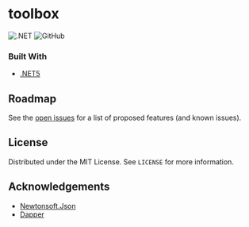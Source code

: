# toolbox

![.NET](https://github.com/talaryonlabs/toolbox/actions/workflows/dotnet.yml/badge.svg)
![GitHub](https://img.shields.io/github/license/talaryonlabs/toolbox)

<!-- #![GitHub pull requests](https://img.shields.io/github/issues-pr/talaryonlabs/toolbox) -->


### Built With

* [.NET5](https://github.com/dotnet)

<!-- ROADMAP -->
## Roadmap

See the [open issues](https://github.com/talaryonlabs/toolbox/issues) for a list of proposed features (and known issues).


<!-- LICENSE -->
## License

Distributed under the MIT License. See `LICENSE` for more information.


<!-- ACKNOWLEDGEMENTS -->
## Acknowledgements

* [Newtonsoft.Json](https://github.com/JamesNK/Newtonsoft.Json)
* [Dapper](https://github.com/StackExchange/Dapper)
